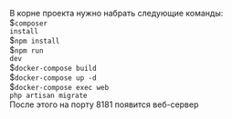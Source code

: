 В корне проекта нужно набрать следующие команды:<br>
$<code>composer install</code><br>
$<code>npm install</code><br>
$<code>npm run dev</code><br>
$<code>docker-compose build</code><br>
$<code>docker-compose up -d</code><br>
$<code>docker-compose exec web php artisan migrate</code><br>
После этого на порту 8181 появится веб-сервер

